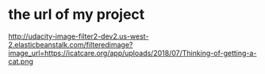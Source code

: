 # the url of my project

http://udacity-image-filter2-dev2.us-west-2.elasticbeanstalk.com/filteredimage?image_url=https://icatcare.org/app/uploads/2018/07/Thinking-of-getting-a-cat.png
